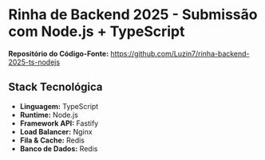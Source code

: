 # Rinha de Backend 2025 - Submissão com Node.js + TypeScript

**Repositório do Código-Fonte:** https://github.com/Luzin7/rinha-backend-2025-ts-nodejs

## Stack Tecnológica

* **Linguagem:** TypeScript
* **Runtime:** Node.js
* **Framework API:** Fastify
* **Load Balancer:** Nginx
* **Fila & Cache:** Redis
* **Banco de Dados:** Redis